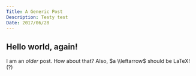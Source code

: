 ```yaml
---
Title: A Generic Post
Description: Testy test
Date: 2017/06/28
---
```


## Hello world, again!

I am an *older* post. How about that? Also, $a \\leftarrow$ should be LaTeX! (?)

